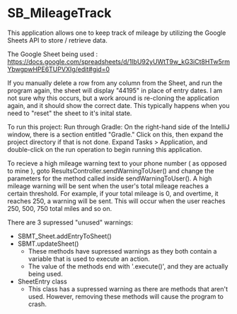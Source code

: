 # SB_MileageTrack

This application allows one to keep track of mileage by utilizing the Google Sheets API to store / retrieve data.

The Google Sheet being used : https://docs.google.com/spreadsheets/d/1IbU92yUWtT9w_kG3iCt8HTw5rmYbwgpwHPE6TUPVXIg/edit#gid=0

If you manually delete a row from any column from the Sheet, and run the program again, the sheet will display "44195" in place 
of entry dates. I am not sure why this occurs, but a work around is re-cloning the application again, and it should show the correct 
date. This typically happens when you need to "reset" the sheet to it's inital state.

To run this project: Run through Gradle: On the right-hand side of the IntelliJ window, there is a section entitled "Gradle."
Click on this, then expand the project directory if that is not done. 
Expand Tasks > Application, and double-click on the run operation to begin running this application.

To recieve a high mileage warning text to your phone number ( as opposed to mine ), goto ResultsController.sendWarningToUser() 
and change the parameters for the method called inside sendWarningToUser(). A high mileage warning will be sent when the user's 
total mileage reaches a certain threshold. For example, if your total mileage is 0, and overtime, it reaches 250, a warning will 
be sent. This will occur when the user reaches 250, 500, 750 total miles and so on.

There are 3 supressed "unused" warnings:

  - SBMT_Sheet.addEntryToSheet()
  - SBMT.updateSheet()
    - These methods have supressed warnings as they both contain a variable that is used to execute an action. 
    - The value of the methods end with '.execute()', and they are actually being used.
  - SheetEntry class
    - This class has a supressed warning as there are methods that aren't used. However, removing these methods will cause the program to crash.

